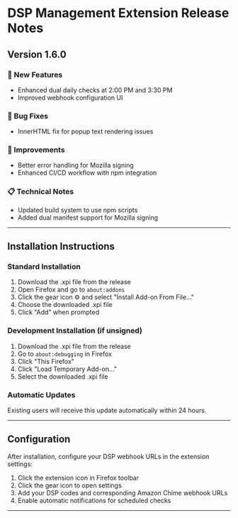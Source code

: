 # DSP Management Extension Release Notes

## Version 1.6.0

### 🚀 New Features
- Enhanced dual daily checks at 2:00 PM and 3:30 PM
- Improved webhook configuration UI

### 🐛 Bug Fixes
- InnerHTML fix for popup text rendering issues

### 🔧 Improvements
- Better error handling for Mozilla signing
- Enhanced CI/CD workflow with npm integration


### 📋 Technical Notes
- Updated build system to use npm scripts
-  Added dual manifest support for Mozilla signing

---

## Installation Instructions

### Standard Installation
1. Download the .xpi file from the release
2. Open Firefox and go to `about:addons`
3. Click the gear icon ⚙️ and select "Install Add-on From File..."
4. Choose the downloaded .xpi file
5. Click "Add" when prompted

### Development Installation (if unsigned)
1. Download the .xpi file from the release
2. Go to `about:debugging` in Firefox
3. Click "This Firefox"
4. Click "Load Temporary Add-on..."
5. Select the downloaded .xpi file

### Automatic Updates
Existing users will receive this update automatically within 24 hours.

---

## Configuration

After installation, configure your DSP webhook URLs in the extension settings:
1. Click the extension icon in Firefox toolbar
2. Click the gear icon to open settings
3. Add your DSP codes and corresponding Amazon Chime webhook URLs
4. Enable automatic notifications for scheduled checks

---
